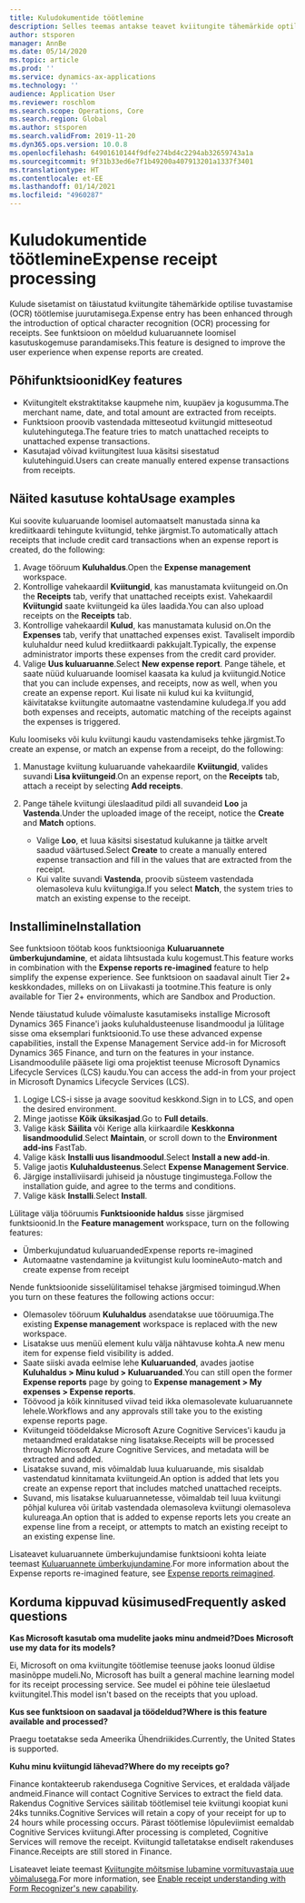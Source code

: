 ```yaml
---
title: Kuludokumentide töötlemine
description: Selles teemas antakse teavet kviitungite tähemärkide optilise tuvastamise (OCR) töötlemise kohta. See funktsioon on mõeldud rakenduses Microsoft Dynamics 365 Finance kuluaruannete loomisel kasutuskogemuse parandamiseks.
author: stsporen
manager: AnnBe
ms.date: 05/14/2020
ms.topic: article
ms.prod: ''
ms.service: dynamics-ax-applications
ms.technology: ''
audience: Application User
ms.reviewer: roschlom
ms.search.scope: Operations, Core
ms.search.region: Global
ms.author: stsporen
ms.search.validFrom: 2019-11-20
ms.dyn365.ops.version: 10.0.8
ms.openlocfilehash: 64901610144f9dfe274bd4c2294ab32659743a1a
ms.sourcegitcommit: 9f31b33ed6e7f1b49200a407913201a1337f3401
ms.translationtype: HT
ms.contentlocale: et-EE
ms.lasthandoff: 01/14/2021
ms.locfileid: "4960287"
---
```

# <a name="expense-receipt-processing"></a><span data-ttu-id="3ba99-104">Kuludokumentide töötlemine</span><span class="sxs-lookup"><span data-stu-id="3ba99-104">Expense receipt processing</span></span>

<span data-ttu-id="3ba99-105">Kulude sisetamist on täiustatud kviitungite tähemärkide optilise tuvastamise (OCR) töötlemise juurutamisega.</span><span class="sxs-lookup"><span data-stu-id="3ba99-105">Expense entry has been enhanced through the introduction of optical character recognition (OCR) processing for receipts.</span></span> <span data-ttu-id="3ba99-106">See funktsioon on mõeldud kuluaruannete loomisel kasutuskogemuse parandamiseks.</span><span class="sxs-lookup"><span data-stu-id="3ba99-106">This feature is designed to improve the user experience when expense reports are created.</span></span>

## <a name="key-features"></a><span data-ttu-id="3ba99-107">Põhifunktsioonid</span><span class="sxs-lookup"><span data-stu-id="3ba99-107">Key features</span></span>

- <span data-ttu-id="3ba99-108">Kviitungitelt ekstraktitakse kaupmehe nim, kuupäev ja kogusumma.</span><span class="sxs-lookup"><span data-stu-id="3ba99-108">The merchant name, date, and total amount are extracted from receipts.</span></span>
- <span data-ttu-id="3ba99-109">Funktsioon proovib vastendada mitteseotud kviitungid mitteseotud kulutehingutega.</span><span class="sxs-lookup"><span data-stu-id="3ba99-109">The feature tries to match unattached receipts to unattached expense transactions.</span></span>
- <span data-ttu-id="3ba99-110">Kasutajad võivad kviitungitest luua käsitsi sisestatud kulutehinguid.</span><span class="sxs-lookup"><span data-stu-id="3ba99-110">Users can create manually entered expense transactions from receipts.</span></span>

## <a name="usage-examples"></a><span data-ttu-id="3ba99-111">Näited kasutuse kohta</span><span class="sxs-lookup"><span data-stu-id="3ba99-111">Usage examples</span></span>

<span data-ttu-id="3ba99-112">Kui soovite kuluaruande loomisel automaatselt manustada sinna ka krediitkaardi tehingute kviitungid, tehke järgmist.</span><span class="sxs-lookup"><span data-stu-id="3ba99-112">To automatically attach receipts that include credit card transactions when an expense report is created, do the following:</span></span>

  1. <span data-ttu-id="3ba99-113">Avage tööruum **Kuluhaldus**.</span><span class="sxs-lookup"><span data-stu-id="3ba99-113">Open the **Expense management** workspace.</span></span>
  2. <span data-ttu-id="3ba99-114">Kontrollige vahekaardil **Kviitungid**, kas manustamata kviitungeid on.</span><span class="sxs-lookup"><span data-stu-id="3ba99-114">On the **Receipts** tab, verify that unattached receipts exist.</span></span> <span data-ttu-id="3ba99-115">Vahekaardil **Kviitungid** saate kviitungeid ka üles laadida.</span><span class="sxs-lookup"><span data-stu-id="3ba99-115">You can also upload receipts on the **Receipts** tab.</span></span>
  3. <span data-ttu-id="3ba99-116">Kontrollige vahekaardil **Kulud**, kas manustamata kulusid on.</span><span class="sxs-lookup"><span data-stu-id="3ba99-116">On the **Expenses** tab, verify that unattached expenses exist.</span></span> <span data-ttu-id="3ba99-117">Tavaliselt impordib kuluhaldur need kulud krediitkaardi pakkujalt.</span><span class="sxs-lookup"><span data-stu-id="3ba99-117">Typically, the expense administrator imports these expenses from the credit card provider.</span></span>
  4. <span data-ttu-id="3ba99-118">Valige **Uus kuluaruanne**.</span><span class="sxs-lookup"><span data-stu-id="3ba99-118">Select **New expense report**.</span></span> <span data-ttu-id="3ba99-119">Pange tähele, et saate nüüd kuluaruande loomisel kaasata ka kulud ja kviitungid.</span><span class="sxs-lookup"><span data-stu-id="3ba99-119">Notice that you can include expenses, and receipts, now as well, when you create an expense report.</span></span> <span data-ttu-id="3ba99-120">Kui lisate nii kulud kui ka kviitungid, käivitatakse kviitungite automaatne vastendamine kuludega.</span><span class="sxs-lookup"><span data-stu-id="3ba99-120">If you add both expenses and receipts, automatic matching of the receipts against the expenses is triggered.</span></span>

<span data-ttu-id="3ba99-121">Kulu loomiseks või kulu kviitungi kaudu vastendamiseks tehke järgmist.</span><span class="sxs-lookup"><span data-stu-id="3ba99-121">To create an expense, or match an expense from a receipt, do the following:</span></span>

  1. <span data-ttu-id="3ba99-122">Manustage kviitung kuluaruande vahekaardile **Kviitungid**, valides suvandi **Lisa kviitungeid**.</span><span class="sxs-lookup"><span data-stu-id="3ba99-122">On an expense report, on the **Receipts** tab, attach a receipt by selecting **Add receipts**.</span></span>
  2. <span data-ttu-id="3ba99-123">Pange tähele kviitungi üleslaaditud pildi all suvandeid **Loo** ja **Vastenda**.</span><span class="sxs-lookup"><span data-stu-id="3ba99-123">Under the uploaded image of the receipt, notice the **Create** and **Match** options.</span></span>

      - <span data-ttu-id="3ba99-124">Valige **Loo**, et luua käsitsi sisestatud kulukanne ja täitke arvelt saadud väärtused.</span><span class="sxs-lookup"><span data-stu-id="3ba99-124">Select **Create** to create a manually entered expense transaction and fill in the values that are extracted from the receipt.</span></span>
      - <span data-ttu-id="3ba99-125">Kui valite suvandi **Vastenda**, proovib süsteem vastendada olemasoleva kulu kviitungiga.</span><span class="sxs-lookup"><span data-stu-id="3ba99-125">If you select **Match**, the system tries to match an existing expense to the receipt.</span></span>

## <a name="installation"></a><span data-ttu-id="3ba99-126">Installimine</span><span class="sxs-lookup"><span data-stu-id="3ba99-126">Installation</span></span>

<span data-ttu-id="3ba99-127">See funktsioon töötab koos funktsiooniga **Kuluaruannete ümberkujundamine**, et aidata lihtsustada kulu kogemust.</span><span class="sxs-lookup"><span data-stu-id="3ba99-127">This feature works in combination with the **Expense reports re-imagined** feature to help simplify the expense experience.</span></span> <span data-ttu-id="3ba99-128">See funktsioon on saadaval ainult Tier 2+ keskkondades, milleks on on Liivakasti ja tootmine.</span><span class="sxs-lookup"><span data-stu-id="3ba99-128">This feature is only available for Tier 2+ environments, which are Sandbox and Production.</span></span>

<span data-ttu-id="3ba99-129">Nende täiustatud kulude võimaluste kasutamiseks installige Microsoft Dynamics 365 Finance'i jaoks kuluhaldusteenuse lisandmoodul ja lülitage sisse oma eksemplari funktsioonid.</span><span class="sxs-lookup"><span data-stu-id="3ba99-129">To use these advanced expense capabilities, install the Expense Management Service add-in for Microsoft Dynamics 365 Finance, and turn on the features in your instance.</span></span> <span data-ttu-id="3ba99-130">Lisandmoodulile pääsete ligi oma projektist teenuse Microsoft Dynamics Lifecycle Services (LCS) kaudu.</span><span class="sxs-lookup"><span data-stu-id="3ba99-130">You can access the add-in from your project in Microsoft Dynamics Lifecycle Services (LCS).</span></span>

1. <span data-ttu-id="3ba99-131">Logige LCS-i sisse ja avage soovitud keskkond.</span><span class="sxs-lookup"><span data-stu-id="3ba99-131">Sign in to LCS, and open the desired environment.</span></span>
2. <span data-ttu-id="3ba99-132">Minge jaotisse **Kõik üksikasjad**.</span><span class="sxs-lookup"><span data-stu-id="3ba99-132">Go to **Full details**.</span></span>
3. <span data-ttu-id="3ba99-133">Valige käsk **Säilita** või Kerige alla kiirkaardile **Keskkonna lisandmoodulid**.</span><span class="sxs-lookup"><span data-stu-id="3ba99-133">Select **Maintain**, or scroll down to the **Environment add-ins** FastTab.</span></span>
4. <span data-ttu-id="3ba99-134">Valige käsk **Installi uus lisandmoodul**.</span><span class="sxs-lookup"><span data-stu-id="3ba99-134">Select **Install a new add-in**.</span></span>
5. <span data-ttu-id="3ba99-135">Valige jaotis **Kuluhaldusteenus**.</span><span class="sxs-lookup"><span data-stu-id="3ba99-135">Select **Expense Management Service**.</span></span>
6. <span data-ttu-id="3ba99-136">Järgige installiviisardi juhiseid ja nõustuge tingimustega.</span><span class="sxs-lookup"><span data-stu-id="3ba99-136">Follow the installation guide, and agree to the terms and conditions.</span></span>
7. <span data-ttu-id="3ba99-137">Valige käsk **Installi**.</span><span class="sxs-lookup"><span data-stu-id="3ba99-137">Select **Install**.</span></span>

<span data-ttu-id="3ba99-138">Lülitage välja tööruumis **Funktsioonide haldus** sisse järgmised funktsioonid.</span><span class="sxs-lookup"><span data-stu-id="3ba99-138">In the **Feature management** workspace, turn on the following features:</span></span>

- <span data-ttu-id="3ba99-139">Ümberkujundatud kuluaruanded</span><span class="sxs-lookup"><span data-stu-id="3ba99-139">Expense reports re-imagined</span></span>
- <span data-ttu-id="3ba99-140">Automaatne vastendamine ja kviitungist kulu loomine</span><span class="sxs-lookup"><span data-stu-id="3ba99-140">Auto-match and create expense from receipt</span></span>

<span data-ttu-id="3ba99-141">Nende funktsioonide sisselülitamisel tehakse järgmised toimingud.</span><span class="sxs-lookup"><span data-stu-id="3ba99-141">When you turn on these features the following actions occur:</span></span>

- <span data-ttu-id="3ba99-142">Olemasolev tööruum **Kuluhaldus** asendatakse uue tööruumiga.</span><span class="sxs-lookup"><span data-stu-id="3ba99-142">The existing **Expense management** workspace is replaced with the new workspace.</span></span>
- <span data-ttu-id="3ba99-143">Lisatakse uus menüü element kulu välja nähtavuse kohta.</span><span class="sxs-lookup"><span data-stu-id="3ba99-143">A new menu item for expense field visibility is added.</span></span>
- <span data-ttu-id="3ba99-144">Saate siiski avada eelmise lehe **Kuluaruanded**, avades jaotise **Kuluhaldus > Minu kulud > Kuluaruanded**.</span><span class="sxs-lookup"><span data-stu-id="3ba99-144">You can still open the former **Expense reports** page by going to **Expense management > My expenses > Expense reports**.</span></span>
- <span data-ttu-id="3ba99-145">Töövood ja kõik kinnitused viivad teid ikka olemasolevate kuluaruannete lehele.</span><span class="sxs-lookup"><span data-stu-id="3ba99-145">Workflows and any approvals still take you to the existing expense reports page.</span></span>
- <span data-ttu-id="3ba99-146">Kviitungeid töödeldakse Microsoft Azure Cognitive Services'i kaudu ja metaandmed eraldatakse ning lisatakse.</span><span class="sxs-lookup"><span data-stu-id="3ba99-146">Receipts will be processed through Microsoft Azure Cognitive Services, and metadata will be extracted and added.</span></span>
- <span data-ttu-id="3ba99-147">Lisatakse suvand, mis võimaldab luua kuluaruande, mis sisaldab vastendatud kinnitamata kviitungeid.</span><span class="sxs-lookup"><span data-stu-id="3ba99-147">An option is added that lets you create an expense report that includes matched unattached receipts.</span></span>
- <span data-ttu-id="3ba99-148">Suvand, mis lisatakse kuluaruannetesse, võimaldab teil luua kviitungi põhjal kulurea või üritab vastendada olemasoleva kviitungi olemasoleva kulureaga.</span><span class="sxs-lookup"><span data-stu-id="3ba99-148">An option that is added to expense reports lets you create an expense line from a receipt, or attempts to match an existing receipt to an existing expense line.</span></span>

<span data-ttu-id="3ba99-149">Lisateavet kuluaruannete ümberkujundamise funktsiooni kohta leiate teemast [Kuluaruannete ümberkujundamine](ExpenseWorkspaceNew.md).</span><span class="sxs-lookup"><span data-stu-id="3ba99-149">For more information about the Expense reports re-imagined feature, see [Expense reports reimagined](ExpenseWorkspaceNew.md).</span></span>

## <a name="frequently-asked-questions"></a><span data-ttu-id="3ba99-150">Korduma kippuvad küsimused</span><span class="sxs-lookup"><span data-stu-id="3ba99-150">Frequently asked questions</span></span>

<span data-ttu-id="3ba99-151">**Kas Microsoft kasutab oma mudelite jaoks minu andmeid?**</span><span class="sxs-lookup"><span data-stu-id="3ba99-151">**Does Microsoft use my data for its models?**</span></span>

<span data-ttu-id="3ba99-152">Ei, Microsoft on oma kviitungite töötlemise teenuse jaoks loonud üldise masinõppe mudeli.</span><span class="sxs-lookup"><span data-stu-id="3ba99-152">No, Microsoft has built a general machine learning model for its receipt processing service.</span></span> <span data-ttu-id="3ba99-153">See mudel ei põhine teie üleslaetud kviitungitel.</span><span class="sxs-lookup"><span data-stu-id="3ba99-153">This model isn't based on the receipts that you upload.</span></span>

<span data-ttu-id="3ba99-154">**Kus see funktsioon on saadaval ja töödeldud?**</span><span class="sxs-lookup"><span data-stu-id="3ba99-154">**Where is this feature available and processed?**</span></span>

<span data-ttu-id="3ba99-155">Praegu toetatakse seda Ameerika Ühendriikides.</span><span class="sxs-lookup"><span data-stu-id="3ba99-155">Currently, the United States is supported.</span></span>

<span data-ttu-id="3ba99-156">**Kuhu minu kviitungid lähevad?**</span><span class="sxs-lookup"><span data-stu-id="3ba99-156">**Where do my receipts go?**</span></span>

<span data-ttu-id="3ba99-157">Finance kontakteerub rakendusega Cognitive Services, et eraldada väljade andmeid.</span><span class="sxs-lookup"><span data-stu-id="3ba99-157">Finance will contact Cognitive Services to extract the field data.</span></span> <span data-ttu-id="3ba99-158">Rakendus Cognitive Services säilitab töötlemisel teie kviitungi koopiat kuni 24ks tunniks.</span><span class="sxs-lookup"><span data-stu-id="3ba99-158">Cognitive Services will retain a copy of your receipt for up to 24 hours while processing occurs.</span></span> <span data-ttu-id="3ba99-159">Pärast töötlemise lõpuleviimist eemaldab Cognitive Services kviitungi.</span><span class="sxs-lookup"><span data-stu-id="3ba99-159">After processing is completed, Cognitive Services will remove the receipt.</span></span> <span data-ttu-id="3ba99-160">Kviitungid talletatakse endiselt rakenduses Finance.</span><span class="sxs-lookup"><span data-stu-id="3ba99-160">Receipts are still stored in Finance.</span></span>

<span data-ttu-id="3ba99-161">Lisateavet leiate teemast [Kviitungite mõitsmise lubamine vormituvastaja uue võimalusega](https://azure.microsoft.com/blog/enable-receipt-understanding-with-form-recognizer-s-new-capability/).</span><span class="sxs-lookup"><span data-stu-id="3ba99-161">For more information, see [Enable receipt understanding with Form Recognizer's new capability](https://azure.microsoft.com/blog/enable-receipt-understanding-with-form-recognizer-s-new-capability/).</span></span>
